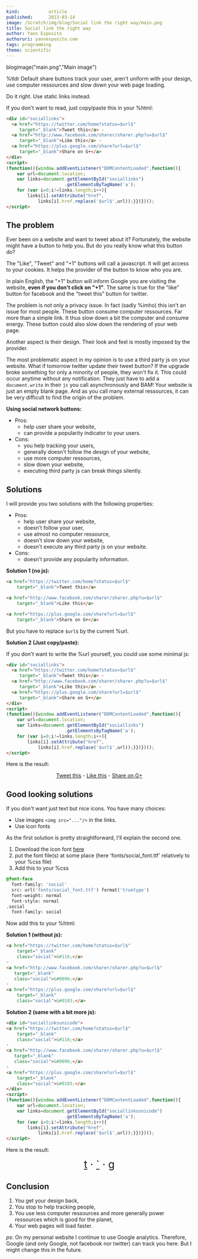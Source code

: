 ```yaml
---
kind:           article
published:      2013-03-14
image: /Scratch/img/blog/Social link the right way/main.png
title: Social link the right way
author: Yann Esposito
authoruri: yannesposito.com
tags: programming
theme: scientific
---
```

blogimage("main.png","Main image")

<div class="intro">

%tldr
Default share buttons track your user,
aren't uniform with your design,
use computer ressources
and slow down your web page loading.

Do it right.
Use static links instead.


If you don't want to read, just copy/paste this in your %html:

``` html
<div id="sociallinks">
  <a href="https://twitter.com/home?status=$url$"
     target="_blank">Tweet this</a> -
  <a href="http://www.facebook.com/sharer/sharer.php?u=$url$"
     target="_blank">Like this</a> -
  <a href="https://plus.google.com/share?url=$url$"
     target="_blank">Share on G+</a>
</div>
<script>
(function(){window.addEventListener("DOMContentLoaded",function(){
    var url=document.location;
    var links=document.getElementById("sociallinks")
                      .getElementsByTagName('a');
    for (var i=0;i!=links.length;i++){
        links[i].setAttribute("href",
            links[i].href.replace('$url$',url));}})})();
</script>
```

</div>

## The problem

Ever been on a website and want to tweet about it?
Fortunately, the website might have a button to help you.
But do you really know what this button do?

The "Like", "Tweet" and "+1" buttons will call a javascript.
It will get access to your cookies.
It helps the provider of the button to know who you are.

In plain English, the "+1" button will inform Google
you are visiting the website, **even if you don't click on "+1"**.
The same is true for the "like" button for facebook and the "tweet this" button for twitter.

The problem is not only a privacy issue.
In fact (sadly %imho) this isn't an issue for most people.
These button consume computer ressources.
Far more than a simple link.
It thus slow down a bit the computer and consume energy.
These button could also slow down the rendering of your web page.

Another aspect is their design.
Their look and feel is mostly imposed by the provider.

The most problematic aspect in my opinion is to use a third party js on your website.
What if tomorrow twitter update their tweet button?
If the upgrade broke something for only a minority of people, they won't fix it.
This could occur anytime without any notification.
They just have to add a `document.write` in their `js` you call asynchronously and BAM!
Your website is just an empty blank page.
And as you call many external ressources, it can be very difficult to find the origin of the problem.

**Using social network buttons:**

- Pros:
    - help user share your website,
    - can provide a popularity indicator to your users.
- Cons:
    - you help tracking your users,
    - generally doesn't follow the design of your website,
    - use more computer ressources,
    - slow down your website,
    - executing third party js can break things silently.

## Solutions

I will provide you two solutions with the following properties:

- Pros:
    - help user share your website,
    - doesn't follow your user,
    - use almost no computer ressource,
    - doesn't slow down your website,
    - doesn't execute any third party js on your website.
- Cons:
    - doesn't provide any popularity information.

**Solution 1 (no js):**

``` html
<a href="https://twitter.com/home?status=$url$"
    target="_blank">Tweet this</a>

<a href="http://www.facebook.com/sharer/sharer.php?u=$url$"
    target="_blank">Like this</a>

<a href="https://plus.google.com/share?url=$url$"
    target="_blank">Share on G+</a>
```
But you have to replace `$url$` by the current %url.

**Solution 2 (Just copy/paste):**

If you don't want to write the %url yourself, you could use some minimal js:

``` html
<div id="sociallinks">
  <a href="https://twitter.com/home?status=$url$"
     target="_blank">Tweet this</a> -
  <a href="http://www.facebook.com/sharer/sharer.php?u=$url$"
     target="_blank">Like this</a> -
  <a href="https://plus.google.com/share?url=$url$"
     target="_blank">Share on G+</a>
</div>
<script>
(function(){window.addEventListener("DOMContentLoaded",function(){
    var url=document.location;
    var links=document.getElementById("sociallinks")
                      .getElementsByTagName('a');
    for (var i=0;i!=links.length;i++){
        links[i].setAttribute("href",
            links[i].href.replace('$url$',url));}})})();
</script>
```

Here is the result:

<div style="text-align:center" class="nostar">

<div id="sociallinks">
  <a href="https://twitter.com/home?status=$url$"
     target="_blank">Tweet this</a> -
  <a href="http://www.facebook.com/sharer/sharer.php?u=$url$"
     target="_blank">Like this</a> -
  <a href="https://plus.google.com/share?url=$url$"
     target="_blank">Share on G+</a>
</div>
<script>
(function(){window.addEventListener("DOMContentLoaded",function(){
    var url=document.location;
    var links=document.getElementById("sociallinks")
                      .getElementsByTagName('a');
    for (var i=0;i!=links.length;i++){
        links[i].setAttribute("href",
            links[i].href.replace('$url$',url));}})})();
</script>

</div>

## Good looking solutions

If you don't want just text but nice icons.
You have many choices:

- Use images `<img src="..."/>` in the links.
- Use icon fonts

As the first solution is pretty straightforward, I'll explain the second one.

1. Download the icon font [here](http://blog.martianwabbit.com/post/4344642365.html)
2. put the font file(s) at some place (here 'fonts/social_font.ttf' relatively to your %css file)
3. Add this to your %css

``` css
@font-face
  font-family: 'social'
  src: url('fonts/social_font.ttf') format('truetype')
  font-weight: normal
  font-style: normal
.social
  font-family: social
```

Now add this to your %html:

**Solution 1 (without js):**

``` html
<a href="https://twitter.com/home?status=$url$"
    target="_blank"
    class="social">&#116;</a>
·
<a href="http://www.facebook.com/sharer/sharer.php?u=$url$"
   target="_blank"
   class="social">&#0096;</a>
·
<a href="https://plus.google.com/share?url=$url$"
    target="_blank"
    class="social">&#0103;</a>
```

**Solution 2 (same with a bit more js):**

``` html
<div id="sociallinksunicode">
<a href="https://twitter.com/home?status=$url$"
    target="_blank"
    class="social">&#116;</a>
·
<a href="http://www.facebook.com/sharer/sharer.php?u=$url$"
   target="_blank"
   class="social">&#0096;</a>
·
<a href="https://plus.google.com/share?url=$url$"
    target="_blank"
    class="social">&#0103;</a>
</div>
<script>
(function(){window.addEventListener("DOMContentLoaded",function(){
    var url=document.location;
    var links=document.getElementById("sociallinksunicode")
                      .getElementsByTagName('a');
    for (var i=0;i!=links.length;i++){
        links[i].setAttribute("href",
            links[i].href.replace('$url$',url));}})})();
</script>
```

Here is the result:

<div style="font-size: 2em; text-align: center;" class="nostar">
<div id="sociallinksunicode">
<a href="https://twitter.com/home?status=$url$"
    target="_blank"
    class="social">&#116;</a>
·
<a href="http://www.facebook.com/sharer/sharer.php?u=$url$"
   target="_blank"
   class="social">&#0096;</a>
·
<a href="https://plus.google.com/share?url=$url$"
    target="_blank"
    class="social">&#0103;</a>
</div>
<script>
(function(){window.addEventListener("DOMContentLoaded",function(){
    var url=document.location;
    var links=document.getElementById("sociallinksunicode")
                      .getElementsByTagName('a');
    for (var i=0;i!=links.length;i++){
        links[i].setAttribute("href",
            links[i].href.replace('$url$',url));}})})();
</script>
</div>

## Conclusion

1. You get your design back,
2. You stop to help tracking people,
3. You use less computer ressources and more generally power ressources which is good for the planet,
4. Your web pages will load faster.

_ps_: On my personal website I continue to use Google analytics.
Therefore, Google (and only Google, not facebook nor twitter) can track you here.
But I might change this in the future.


